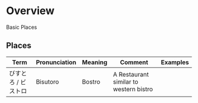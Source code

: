 
# Overview 

Basic Places 

## Places 

| Term  | Pronunciation  |  Meaning | Comment  | Examples  |
|---|---|---|---|---|
| びすとろ / ビストロ  |  Bisutoro | Bostro  | A Restaurant similar to western bistro |  |





